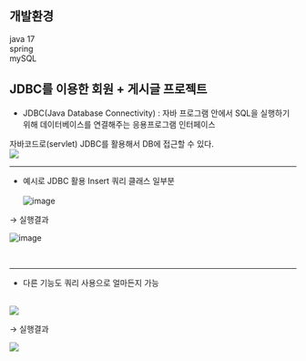 ## 개발환경
java 17 <br>
spring <br>
mySQL

## JDBC를 이용한 회원 + 게시글 프로젝트

- JDBC(Java Database Connectivity) : 자바 프로그램 안에서 SQL을 실행하기 위해 데이터베이스를 연결해주는 응용프로그램 인터페이스
<div>자바코드로(servlet) JDBC를 활용해서 DB에 접근할 수 있다. </div>


<img src="https://mblogthumb-phinf.pstatic.net/MjAyMDA2MTNfMTg4/MDAxNTkyMDU1OTkzNTYy.Hi_60IadUnTsiLQ9OBSlCfwoZbDWVHinH74SZ87SDeMg.wtGRFy7g0snJ7tcXOwCg7XEjlbvMOK_e9VHgD1YMr4wg.PNG.haha7037/image.png?type=w800">

<hr>

- 예시로 JDBC 활용 Insert 쿼리 클래스 일부분
</br></br>
![image](https://github.com/yhwit30/24_01_JDBC_AM/assets/153142837/a745043f-f59d-41ad-b7bc-b3b2454d8bb9)


→ 실행결과 

![image](https://github.com/yhwit30/24_01_JDBC_AM/assets/153142837/7b133362-b655-4ff0-b2ea-c5157cb50157)

</br>
<hr>

- 다른 기능도 쿼리 사용으로 얼마든지 가능
</br></br>
<img src="https://private-user-images.githubusercontent.com/153146836/328714770-0b75e5a4-6144-470b-a22d-31909364879c.png?jwt=eyJhbGciOiJIUzI1NiIsInR5cCI6IkpXVCJ9.eyJpc3MiOiJnaXRodWIuY29tIiwiYXVkIjoicmF3LmdpdGh1YnVzZXJjb250ZW50LmNvbSIsImtleSI6ImtleTUiLCJleHAiOjE3MTUyMjcwNTcsIm5iZiI6MTcxNTIyNjc1NywicGF0aCI6Ii8xNTMxNDY4MzYvMzI4NzE0NzcwLTBiNzVlNWE0LTYxNDQtNDcwYi1hMjJkLTMxOTA5MzY0ODc5Yy5wbmc_WC1BbXotQWxnb3JpdGhtPUFXUzQtSE1BQy1TSEEyNTYmWC1BbXotQ3JlZGVudGlhbD1BS0lBVkNPRFlMU0E1M1BRSzRaQSUyRjIwMjQwNTA5JTJGdXMtZWFzdC0xJTJGczMlMkZhd3M0X3JlcXVlc3QmWC1BbXotRGF0ZT0yMDI0MDUwOVQwMzUyMzdaJlgtQW16LUV4cGlyZXM9MzAwJlgtQW16LVNpZ25hdHVyZT1hZjZhMWViNjFjOTNkZjcxYWU0ZjQ5YWVkNDliODRkMzc4NDBlZjlmMDhmYzYzZDA4ZjMyY2NmYTgxN2RhYTQ2JlgtQW16LVNpZ25lZEhlYWRlcnM9aG9zdCZhY3Rvcl9pZD0wJmtleV9pZD0wJnJlcG9faWQ9MCJ9.7gHXJ4YiUKFTI9GcNUuxgQB-hOwMdKo7Q3IQ6ALcxaA">

→ 실행결과

<img src="https://private-user-images.githubusercontent.com/153146836/328714613-c4a79d52-685b-4b39-a5e9-c10031a604ef.png?jwt=eyJhbGciOiJIUzI1NiIsInR5cCI6IkpXVCJ9.eyJpc3MiOiJnaXRodWIuY29tIiwiYXVkIjoicmF3LmdpdGh1YnVzZXJjb250ZW50LmNvbSIsImtleSI6ImtleTUiLCJleHAiOjE3MTUyMjcwNTcsIm5iZiI6MTcxNTIyNjc1NywicGF0aCI6Ii8xNTMxNDY4MzYvMzI4NzE0NjEzLWM0YTc5ZDUyLTY4NWItNGIzOS1hNWU5LWMxMDAzMWE2MDRlZi5wbmc_WC1BbXotQWxnb3JpdGhtPUFXUzQtSE1BQy1TSEEyNTYmWC1BbXotQ3JlZGVudGlhbD1BS0lBVkNPRFlMU0E1M1BRSzRaQSUyRjIwMjQwNTA5JTJGdXMtZWFzdC0xJTJGczMlMkZhd3M0X3JlcXVlc3QmWC1BbXotRGF0ZT0yMDI0MDUwOVQwMzUyMzdaJlgtQW16LUV4cGlyZXM9MzAwJlgtQW16LVNpZ25hdHVyZT0yNjA1N2E5ZGVlMDliOTQ3MWY2OGIzNzIzNjAwMTkxOTE4NGFkMDA1OTU4ODliOTIxOTY4NDk0YjljZDQ2ZjVhJlgtQW16LVNpZ25lZEhlYWRlcnM9aG9zdCZhY3Rvcl9pZD0wJmtleV9pZD0wJnJlcG9faWQ9MCJ9.5JO81AV5yGn4uTBN1nI3G856hr3uKnnqDaT-KZ3Zpp0">



